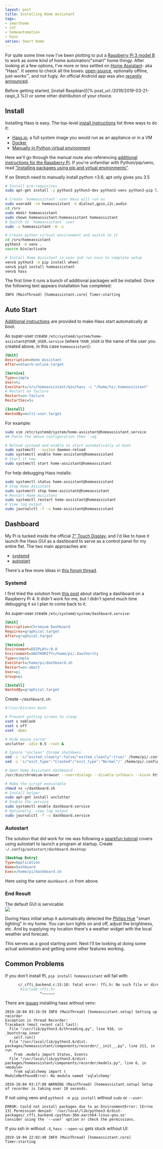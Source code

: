 ```yaml
---
layout: post
title: Installing Home Assistant
tags:
- smarthome
- iot
- homeautomation
- hass
series: Smart Home
---
```


For quite some time now I've been plotting to put a [Raspberry Pi 3 model B](https://www.raspberrypi.org/products/raspberry-pi-3-model-b/) to work as some kind of home automation/"smart" home thingy.  After looking at a few options, I've more or less settled on [Home Assistant](https://www.home-assistant.io/)- aka "Hass".  It seems to check all the boxes: [open-source](https://github.com/home-assistant/home-assistant), optionally offline, just-works™, and not fugly.  An official Android app was also [recently announced](https://www.home-assistant.io/blog/2019/11/20/release-102/).

Before getting started, [install Raspbian]({% post_url /2019/2019-03-21-raspi_3 %}) or some other distribution of your choice.

## Install

Installing Hass is easy.  The top-level [install instructions](https://www.home-assistant.io/docs/installation/) list three ways to do it:  
- [Hass.io](https://www.home-assistant.io/hassio/); a full system image you would run as an appliance or in a VM
- [Docker](https://www.home-assistant.io/docs/installation/docker/)
- [Manually in Python virtual environment](https://www.home-assistant.io/docs/installation/virtualenv)

Here we'll go through the manual route also referencing [additional instructions for the Raspberry Pi](https://www.home-assistant.io/docs/installation/raspberry-pi/).  If you're unfamiliar with Python/pip/venv, read ["Installing packages using pip and virtual environments"](https://packaging.python.org/guides/installing-using-pip-and-virtual-environments/).

If on Stretch need to manually install python >3.6; apt only gives you 3.5

```sh
# Install pre-requisites
sudo apt-get install -y python3 python3-dev python3-venv python3-pip libffi-dev libssl-dev

# Create `homeassistant` user Hass will run as
sudo useradd -rm homeassistant -G dialout,gpio,i2c,audio
cd /srv
sudo mkdir homeassistant
sudo chown homeassistant:homeassistant homeassistant
# Switch to `homeassistant` user
sudo -u homeassistant -H -s

# Create python virtual environment and switch to it
cd /srv/homeassistant
python3 -m venv .
source bin/activate

# Install Home Assistant in venv and run once to complete setup
venv$ python3 -m pip install wheel
venv$ pip3 install homeassistant
venv$ hass
```

The first time it runs a bunch of additional packages will be installed.  Once the following text appears installation has completed:
```
INFO (MainThread) [homeassistant.core] Timer:starting
```

## Auto Start

[Additional instructions](https://www.home-assistant.io/docs/autostart/) are provided to make Hass start automatically at boot.

As super-user create `/etc/systemd/system/home-assistant@YOUR_USER.service` (where `YOUR_USER` is the name of the user you created above, in this case `homeassistant`):
```ini
[Unit]
Description=Home Assistant
After=network-online.target

[Service]
Type=simple
User=%i
ExecStart=/srv/homeassistant/bin/hass -c "/home/%i/.homeassistant"
# Restart on failure
Restart=on-failure
RestartSec=5s

[Install]
WantedBy=multi-user.target
```

For example:
```sh
sudo vim /etc/systemd/system/home-assistant@homeassistant.service
## Paste the above configuration then `:wq`

# Reload systemd and enable to start automatically at boot
sudo systemctl --system daemon-reload
sudo systemctl enable home-assistant@homeassistant
# Start it now
sudo systemctl start home-assistant@homeassistant
```

For help debugging Hass installs:
```sh
sudo systemctl status home-assistant@homeassistant
# Stop Home Assistant
sudo systemctl stop home-assistant@homeassistant
# Restart Home Assistant
sudo systemctl restart home-assistant@homeassistant
# View log output
sudo journalctl -f -u home-assistant@homeassistant
```

## Dashboard

My Pi is tucked inside the official [7" Touch Display](https://www.raspberrypi.org/products/raspberry-pi-touch-display/), and I'd like to have it launch the Hass GUI as a dashboard to serve as a control panel for my entire flat.  The two main approaches are:  
- [systemd](#systemd)
- [autostart](#autostart)

There's a few more ideas in [this forum thread](https://www.raspberrypi.org/forums/viewtopic.php?t=8298).

### Systemd

I first tried the solution from [this post](https://jonathanmh.com/raspberry-pi-4-kiosk-wall-display-dashboard/) about starting a dashboard on a Raspberry Pi 4.  It didn't work for me, but I didn't spend much time debugging it so I plan to come back to it.

As super-user create `/etc/systemd/system/dashboard.service`:
```ini
[Unit]
Description=Chromium Dashboard
Requires=graphical.target
After=graphical.target

[Service]
Environment=DISPLAY=:0.0
Environment=XAUTHORITY=/home/pi/.Xauthority
Type=simple
ExecStart=/home/pi/dashboard.sh
Restart=on-abort
User=pi
Group=pi

[Install]
WantedBy=graphical.target
```

Create `~/dashboard.sh`:
```sh
#!/usr/bin/env bash

# Prevent putting screen to sleep
xset s noblank
xset s off
xset -dpms

# Hide mouse cursor
unclutter -idle 0.5 -root &

# Ignore "unclean" Chrome shutdowns
sed -i 's/"exited_cleanly":false/"exited_cleanly":true/' /home/pi/.config/chromium/Default/Preferences
sed -i 's/"exit_type":"Crashed"/"exit_type":"Normal"/' /home/pi/.config/chromium/Default/Preferences

# Open Home Assistant dashboard
/usr/bin/chromium-browser --noerrdialogs --disable-infobars --kiosk http://localhost:8123 &
```

```sh
# Make the script executable
chmod +x ~/dashboard.sh
# Install helper
sudo apt-get install unclutter
# Enable the service
sudo systemctl enable dashboard.service
# Optionally, view log output
sudo journalctl -f -u dashboard.service
```

### Autostart

The solution that did work for me was following a [sparkfun tutorial](https://learn.sparkfun.com/tutorials/how-to-run-a-raspberry-pi-program-on-startup/all) covers using autostart to launch a program at startup.  Create `~/.config/autostart/dashboard.desktop`:
```ini
[Desktop Entry]
Type=Application
Name=Dashboard
Exec=/home/pi/dashboard.sh
```

Here using the same `dashboard.sh` from above.

### End Result 

The default GUI is servicable:  
![](/assets/raspi3_hass.jpg)

During Hass initial setup it automatically detected the [Philips Hue](https://www2.meethue.com/en-us) "smart lighting" in my home.  You can turn lights on and off, adjust the brightness, etc.  And by supplying my location there's a weather widget with the local weather and forecast.

This serves as a good starting point.  Next I'll be looking at doing some actual automation and getting some other features working.

## Common Problems

If you don't install ffi, `pip install homeassistant` will fail with:
```sh
      c/_cffi_backend.c:15:10: fatal error: ffi.h: No such file or directory
       #include <ffi.h>
                ^~~~~~~
```

There are [issues](https://github.com/home-assistant/home-assistant/issues/15720) installing hass without venv:
```
2019-10-04 03:16:59 INFO (MainThread) [homeassistant.setup] Setting up recorder
Exception in thread Recorder:
Traceback (most recent call last):
  File "/usr/lib/python3.6/threading.py", line 916, in _bootstrap_inner
    self.run()
  File "/usr/local/lib/python3.6/dist-packages/homeassistant/components/recorder/__init__.py", line 211, in run
    from .models import States, Events
  File "/usr/local/lib/python3.6/dist-packages/homeassistant/components/recorder/models.py", line 6, in <module>
    from sqlalchemy import (
ModuleNotFoundError: No module named 'sqlalchemy'

2019-10-04 03:17:09 WARNING (MainThread) [homeassistant.setup] Setup of recorder is taking over 10 seconds.
```

If not using venv and `python3 -m pip install` without `sudo` or `--user`:
```
ERROR: Could not install packages due to an EnvironmentError: [Errno 13] Permission denied: '/usr/local/lib/python3.6/dist-packages/_cffi_backend.cpython-36m-aarch64-linux-gnu.so'
Consider using the `--user` option or check the permissions.
```

If you ssh in without `-X`, `hass --open-ui` gets stuck without UI:
```
2019-10-04 22:02:40 INFO (MainThread) [homeassistant.core] Timer:starting
```
